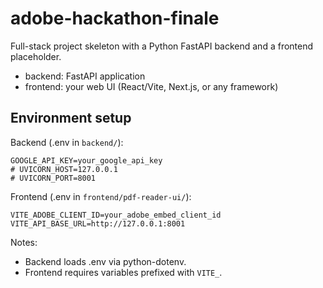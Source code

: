 # adobe-hackathon-finale

Full-stack project skeleton with a Python FastAPI backend and a frontend placeholder.

- backend: FastAPI application
- frontend: your web UI (React/Vite, Next.js, or any framework)

## Environment setup

Backend (.env in `backend/`):

```
GOOGLE_API_KEY=your_google_api_key
# UVICORN_HOST=127.0.0.1
# UVICORN_PORT=8001
```

Frontend (.env in `frontend/pdf-reader-ui/`):

```
VITE_ADOBE_CLIENT_ID=your_adobe_embed_client_id
VITE_API_BASE_URL=http://127.0.0.1:8001
```

Notes:

- Backend loads .env via python-dotenv.
- Frontend requires variables prefixed with `VITE_`.

